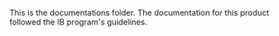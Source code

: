 This is the documentations folder. The documentation for this product followed the IB program's guidelines. 

